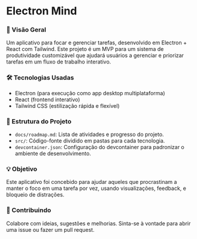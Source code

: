 # Electron Mind

### 🚀 Visão Geral
Um aplicativo para focar e gerenciar tarefas, desenvolvido em Electron + React com Tailwind. Este projeto é um MVP para um sistema de produtividade customizável que ajudará usuários a gerenciar e priorizar tarefas em um fluxo de trabalho interativo.

### 🛠 Tecnologias Usadas
- Electron (para execução como app desktop multiplataforma)
- React (frontend interativo)
- Tailwind CSS (estilização rápida e flexível)

### 🔄 Estrutura do Projeto
- `docs/roadmap.md`: Lista de atividades e progresso do projeto.
- `src/`: Código-fonte dividido em pastas para cada tecnologia.
- `devcontainer.json`: Configuração do devcontainer para padronizar o ambiente de desenvolvimento.

### 💡 Objetivo
Este aplicativo foi concebido para ajudar aqueles que procrastinam a manter o foco em uma tarefa por vez, usando visualizações, feedback, e bloqueio de distrações.

### 🤝 Contribuindo
Colabore com ideias, sugestões e melhorias. Sinta-se à vontade para abrir uma issue ou fazer um pull request.
